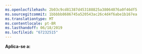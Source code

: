 ```yaml
---
ms.openlocfilehash: 2b03c9cd81387d453188825a38064076a0f46df5
ms.sourcegitcommit: 1bbbbb8686745a520543ac26c4d4f6abe1b167ea
ms.translationtype: MT
ms.contentlocale: pt-BR
ms.lasthandoff: 06/18/2019
ms.locfileid: "67232515"
---
```

**Aplica-se a:**
